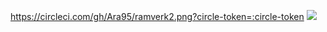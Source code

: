 https://circleci.com/gh/Ara95/ramverk2.png?circle-token=:circle-token
<img src='https://bettercodehub.com/edge/badge/Ara95/ramverk2?branch=master'>
